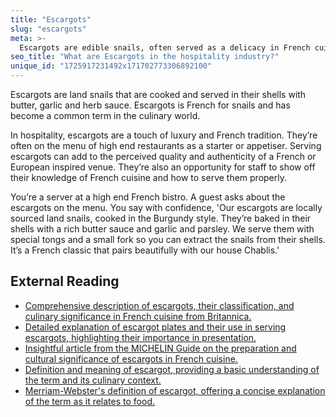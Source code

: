 ```yaml
---
title: "Escargots"
slug: "escargots"
meta: >-
  Escargots are edible snails, often served as a delicacy in French cuisine. They are typically cooked with garlic, butter, and parsley, offering a unique dining experience.
seo_title: "What are Escargots in the hospitality industry?"
unique_id: "1725917231492x171702773306892100"
---
```


Escargots are land snails that are cooked and served in their shells with butter, garlic and herb sauce. Escargots is French for snails and has become a common term in the culinary world.

In hospitality, escargots are a touch of luxury and French tradition. They’re often on the menu of high end restaurants as a starter or appetiser. Serving escargots can add to the perceived quality and authenticity of a French or European inspired venue. They’re also an opportunity for staff to show off their knowledge of French cuisine and how to serve them properly.

You’re a server at a high end French bistro. A guest asks about the escargots on the menu. You say with confidence, 'Our escargots are locally sourced land snails, cooked in the Burgundy style. They’re baked in their shells with a rich butter sauce and garlic and parsley. We serve them with special tongs and a small fork so you can extract the snails from their shells. It’s a French classic that pairs beautifully with our house Chablis.'

## External Reading

- [Comprehensive description of escargots, their classification, and culinary significance in French cuisine from Britannica.](https://www.britannica.com/animal/escargot#:~:text=escargot%2C%20any%20of%20several%20species,and%20therefore%20classified%20as%20seafood.)
- [Detailed explanation of escargot plates and their use in serving escargots, highlighting their importance in presentation.](https://www.hubert.com/content/escargot-plates#:~:text=What%20Are%20Escargot%20Plates%3F,in%20the%20indentation%20for%20enjoyment.)
- [Insightful article from the MICHELIN Guide on the preparation and cultural significance of escargots in French cuisine.](https://guide.michelin.com/us/en/article/features/ingredient-snails-escargot)
- [Definition and meaning of escargot, providing a basic understanding of the term and its culinary context.](https://www.vocabulary.com/dictionary/escargot)
- [Merriam-Webster's definition of escargot, offering a concise explanation of the term as it relates to food.](https://www.merriam-webster.com/dictionary/escargot)